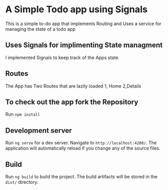 # A Simple Todo app using Signals
 This is a simple to-do app that implements Routing and Uses a service for managing the state of a todo app

## Uses Signals for implimenting State managment

  I implemented Signals to keep track of the  Apps state.

## Routes
  The App has Two Routes that are lazily loaded
  1, Home 2,Details

## To check out the app fork the Repository
     
  Run `npm install`

## Development server

Run `ng serve` for a dev server. Navigate to `http://localhost:4200/`. The application will automatically reload if you change any of the source files.


## Build

Run `ng build` to build the project. The build artifacts will be stored in the `dist/` directory.






